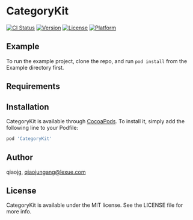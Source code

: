 # CategoryKit

[![CI Status](https://img.shields.io/travis/qiaojg/CategoryKit.svg?style=flat)](https://travis-ci.org/qiaojg/CategoryKit)
[![Version](https://img.shields.io/cocoapods/v/CategoryKit.svg?style=flat)](https://cocoapods.org/pods/CategoryKit)
[![License](https://img.shields.io/cocoapods/l/CategoryKit.svg?style=flat)](https://cocoapods.org/pods/CategoryKit)
[![Platform](https://img.shields.io/cocoapods/p/CategoryKit.svg?style=flat)](https://cocoapods.org/pods/CategoryKit)

## Example

To run the example project, clone the repo, and run `pod install` from the Example directory first.

## Requirements

## Installation

CategoryKit is available through [CocoaPods](https://cocoapods.org). To install
it, simply add the following line to your Podfile:

```ruby
pod 'CategoryKit'
```

## Author

qiaojg, qiaojungang@lexue.com

## License

CategoryKit is available under the MIT license. See the LICENSE file for more info.
